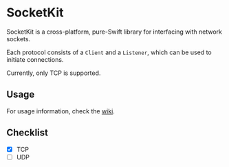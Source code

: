 # SocketKit

SocketKit is a cross-platform, pure-Swift library for interfacing with network sockets.

Each protocol consists of a `Client` and a `Listener`, which can be used to initiate connections.

Currently, only TCP is supported.

## Usage
For usage information, check the [wiki](https://github.com/eswick/SocketKit/wiki).

## Checklist

- [x] TCP
- [ ] UDP
